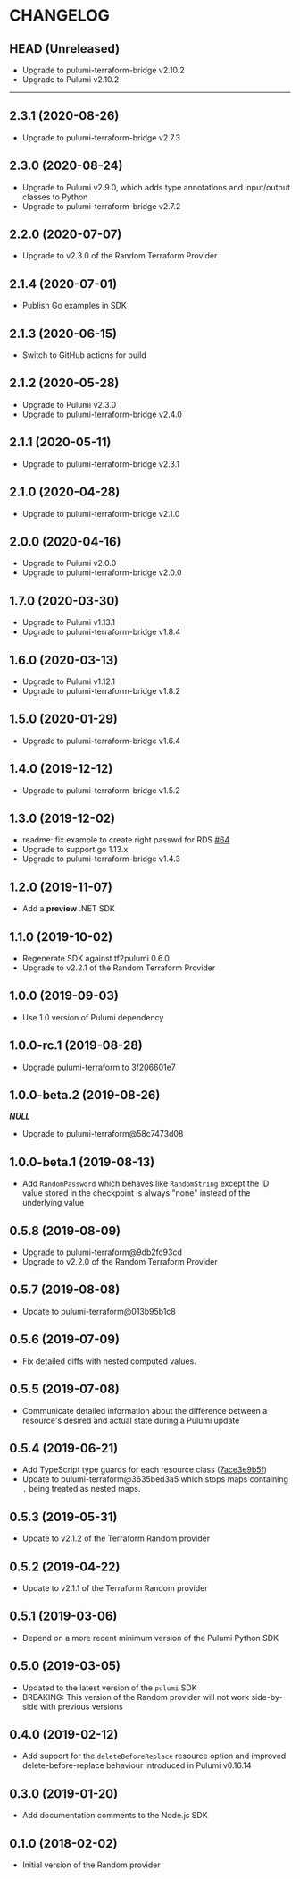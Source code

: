 CHANGELOG
=========

## HEAD (Unreleased)
* Upgrade to pulumi-terraform-bridge v2.10.2
* Upgrade to Pulumi v2.10.2

---

## 2.3.1 (2020-08-26)
* Upgrade to pulumi-terraform-bridge v2.7.3

## 2.3.0 (2020-08-24)
* Upgrade to Pulumi v2.9.0, which adds type annotations and input/output classes to Python
* Upgrade to pulumi-terraform-bridge v2.7.2

## 2.2.0 (2020-07-07)
* Upgrade to v2.3.0 of the Random Terraform Provider

## 2.1.4 (2020-07-01)
* Publish Go examples in SDK

## 2.1.3 (2020-06-15)
* Switch to GitHub actions for build

## 2.1.2 (2020-05-28)
* Upgrade to Pulumi v2.3.0
* Upgrade to pulumi-terraform-bridge v2.4.0

## 2.1.1 (2020-05-11)
* Upgrade to pulumi-terraform-bridge v2.3.1

## 2.1.0 (2020-04-28)
* Upgrade to pulumi-terraform-bridge v2.1.0

## 2.0.0 (2020-04-16)
* Upgrade to Pulumi v2.0.0
* Upgrade to pulumi-terraform-bridge v2.0.0

## 1.7.0 (2020-03-30)
* Upgrade to Pulumi v1.13.1
* Upgrade to pulumi-terraform-bridge v1.8.4

## 1.6.0 (2020-03-13)
* Upgrade to Pulumi v1.12.1
* Upgrade to pulumi-terraform-bridge v1.8.2

## 1.5.0 (2020-01-29)
* Upgrade to pulumi-terraform-bridge v1.6.4

## 1.4.0 (2019-12-12)
* Upgrade to pulumi-terraform-bridge v1.5.2

## 1.3.0 (2019-12-02)
* readme: fix example to create right passwd for RDS
[#64](https://github.com/pulumi/pulumi-random/pull/64)
* Upgrade to support go 1.13.x
* Upgrade to pulumi-terraform-bridge v1.4.3

## 1.2.0 (2019-11-07)
* Add a **preview** .NET SDK

## 1.1.0 (2019-10-02)
* Regenerate SDK against tf2pulumi 0.6.0
* Upgrade to v2.2.1 of the Random Terraform Provider

## 1.0.0 (2019-09-03)
* Use 1.0 version of Pulumi dependency

## 1.0.0-rc.1 (2019-08-28)
* Upgrade pulumi-terraform to 3f206601e7

## 1.0.0-beta.2 (2019-08-26)
___NULL___
* Upgrade to pulumi-terraform@58c7473d08

## 1.0.0-beta.1 (2019-08-13)
* Add `RandomPassword` which behaves like `RandomString` except the ID value stored in the checkpoint is always "none" instead of the underlying value

## 0.5.8 (2019-08-09)
* Upgrade to pulumi-terraform@9db2fc93cd
* Upgrade to v2.2.0 of the Random Terraform Provider

## 0.5.7 (2019-08-08)
* Update to pulumi-terraform@013b95b1c8

## 0.5.6 (2019-07-09)
* Fix detailed diffs with nested computed values.

## 0.5.5 (2019-07-08)
* Communicate detailed information about the difference between a resource's desired and actual state during a Pulumi update

## 0.5.4 (2019-06-21)
* Add TypeScript type guards for each resource class ([7ace3e9b5f](https://github.com/pulumi/pulumi-terraform/commit/7ace3e9b5f2dcd4692b029ba4b80360582d7949a))
* Update to pulumi-terraform@3635bed3a5 which stops maps containing `.` being treated as nested maps.

## 0.5.3 (2019-05-31)
* Update to v2.1.2 of the Terraform Random provider

## 0.5.2 (2019-04-22)
* Update to v2.1.1 of the Terraform Random provider

## 0.5.1 (2019-03-06)
* Depend on a more recent minimum version of the Pulumi Python SDK

## 0.5.0 (2019-03-05)
* Updated to the latest version of the `pulumi` SDK
* BREAKING: This version of the Random provider will not work side-by-side with previous versions

## 0.4.0 (2019-02-12)
* Add support for the `deleteBeforeReplace` resource option and improved delete-before-replace behaviour introduced in Pulumi v0.16.14

## 0.3.0 (2019-01-20)
* Add documentation comments to the Node.js SDK

## 0.1.0 (2018-02-02)
* Initial version of the Random provider

